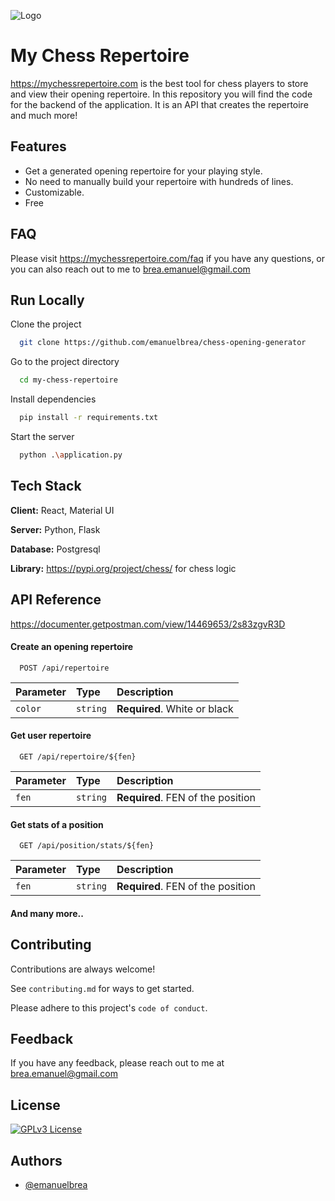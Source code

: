 
![Logo](https://mychessrepertoire.com/logo.svg)


# My Chess Repertoire

https://mychessrepertoire.com is the best tool for chess players to store and view their opening repertoire.
In this repository you will find the code for the backend of the application. It is an API that creates the repertoire and much more!


## Features

- Get a generated opening repertoire for your playing style.
- No need to manually build your repertoire with hundreds of lines.
- Customizable.
- Free


## FAQ


Please visit https://mychessrepertoire.com/faq if you have any questions, or you can also reach out to me to brea.emanuel@gmail.com



## Run Locally

Clone the project

```bash
  git clone https://github.com/emanuelbrea/chess-opening-generator
```

Go to the project directory

```bash
  cd my-chess-repertoire
```

Install dependencies

```bash
  pip install -r requirements.txt
```

Start the server

```bash
  python .\application.py
```


## Tech Stack

**Client:** React, Material UI

**Server:** Python, Flask

**Database:** Postgresql

**Library:** https://pypi.org/project/chess/ for chess logic
## API Reference
https://documenter.getpostman.com/view/14469653/2s83zgvR3D
#### Create an opening repertoire

```http
  POST /api/repertoire
```

| Parameter | Type     | Description                |
| :-------- | :------- | :------------------------- |
| `color` | `string` | **Required**. White or black |

#### Get user repertoire

```http
  GET /api/repertoire/${fen}
```

| Parameter | Type     | Description                       |
| :-------- | :------- | :-------------------------------- |
| `fen`      | `string` | **Required**. FEN of the position |


#### Get stats of a position
```http
  GET /api/position/stats/${fen}
```

| Parameter | Type     | Description                       |
| :-------- | :------- | :-------------------------------- |
| `fen`      | `string` | **Required**. FEN of the position |

#### And many more..
## Contributing

Contributions are always welcome!

See `contributing.md` for ways to get started.

Please adhere to this project's `code of conduct`.


## Feedback

If you have any feedback, please reach out to me at brea.emanuel@gmail.com


## License


[![GPLv3 License](https://img.shields.io/badge/License-GPL%20v3-yellow.svg)](https://opensource.org/licenses/)

## Authors

- [@emanuelbrea](https://www.github.com/emanuelbrea)


